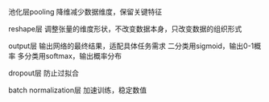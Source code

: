 池化层pooling
降维减少数据维度，保留关键特征

reshape层
调整张量的维度形状，不改变数据本身，只改变数据的组织形式

output层
输出网络的最终结果，适配具体任务需求
二分类用sigmoid，输出0-1概率
多分类用softmax，输出概率分布

dropout层
防止过拟合

batch normalization层
加速训练，稳定数值
